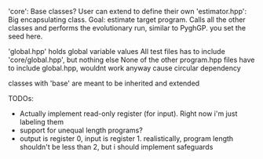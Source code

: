 'core': Base classes? User can extend to define their own 
'estimator.hpp': Big encapsulating class. Goal: estimate target program. Calls all the other classes and performs the evolutionary run, similar to PyghGP. you set the seed here.

'global.hpp' holds global variable values 
All test files has to include 'core/global.hpp', but nothing else
None of the other program.hpp files have to include global.hpp, wouldnt work anyway cause circular dependency

classes with 'base' are meant to be inherited and extended 


TODOs:
- Actually implement read-only register (for input). Right now i'm just labeling them 
- support for unequal length programs?
- output is register 0, input is register 1. realistically, program length shouldn't be less than 2, but i should implement safeguards